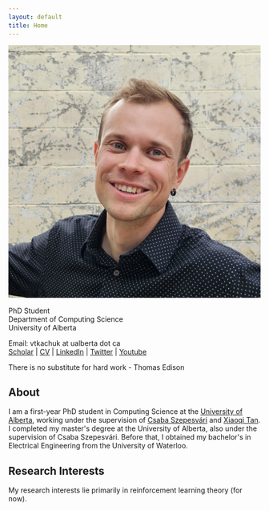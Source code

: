 ```yaml
---
layout: default
title: Home
---
```

<link rel="stylesheet" href="{{ '/assets/css/index-styles.css' | relative_url }}">


<div class="profile-container">
  <img src="/assets/images/headshot.jpg" alt="Vlad Tkachuk" class="profile-image">
  <div class="info-quote-container">
    <div class="contact-info-wrapper">
      <div class="contact-info">
        <p>PhD Student<br>
          Department of Computing Science <br>
          University of Alberta</p>
        <p>Email: vtkachuk at ualberta dot ca<br>
          <a href="https://scholar.google.com/citations?user=9sSwAAsAAAAJ&hl=en">Scholar</a> |
          <a href="/assets/files/cv_volodymyr_tkachuk.pdf">CV</a> |
          <a href="https://www.linkedin.com/in/vtkachuk4/">LinkedIn</a> |
          <a href="https://x.com/VladTkachuk5">Twitter</a> |
          <a href="https://www.youtube.com/@VladTkachukAcademic">Youtube</a>
        </p>
      </div>
    </div>
    <div class="quote-container">
      <span class="quote-text">There is no substitute for hard work</span>
      <span class="quote-author">- Thomas Edison</span>
    </div>
  </div>
</div>
<h2>About</h2>
<p>I am a first-year PhD student in Computing Science at the <a href="https://www.ualberta.ca/">University of Alberta</a>, working under the supervision of <a href="https://sites.ualberta.ca/~szepesva/">Csaba Szepesvári</a> and <a href="https://xiaoqitan.org/">Xiaoqi Tan</a>. I completed my master's degree at the University of Alberta, also under the supervision of Csaba Szepesvári. Before that, I obtained my bachelor's in Electrical Engineering from the University of Waterloo.</p> 
<h2>Research Interests</h2>
<p>My research interests lie primarily in reinforcement learning theory (for now).</p>